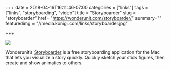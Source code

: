 +++
date = 2018-04-16T16:11:46-07:00
categories = ["links"]
tags = ["links", "storyboarding", "video"]
title = "Storyboarder"
slug = "storyboarder"
href= "https://wonderunit.com/storyboarder/"
summary=""
featuredimg = "//media.konigi.com/links/storyboarder.jpg"


+++

<img src="//media.konigi.com/links/storyboarder.jpg" />

Wonderunit’s <a href="https://wonderunit.com/storyboarder/">Storyboarder</a> is a free storyboarding application for the Mac that lets you visualize a story quickly. Quickly sketch your stick figures, then create and show animatics to others.
